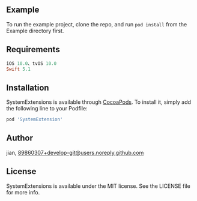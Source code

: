 ## Example

To run the example project, clone the repo, and run `pod install` from the Example directory first.

## Requirements
```ruby
iOS 10.0、tvOS 10.0
Swift 5.1
```

## Installation

SystemExtensions is available through [CocoaPods](https://cocoapods.org). To install
it, simply add the following line to your Podfile:

```ruby
pod 'SystemExtension'
```

## Author

jian, 89860307+develop-git@users.noreply.github.com

## License

SystemExtensions is available under the MIT license. See the LICENSE file for more info.

